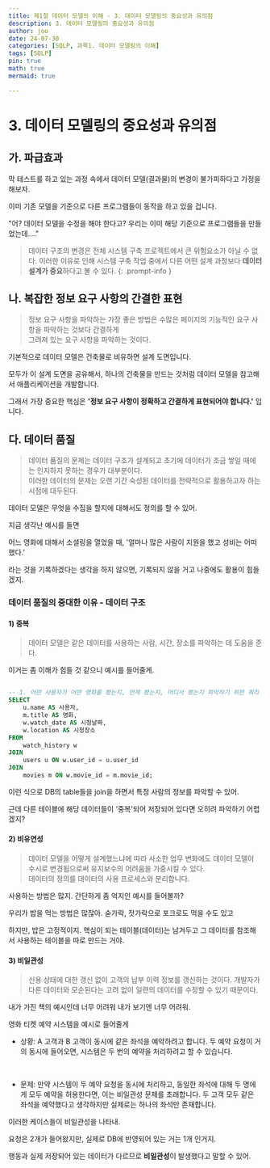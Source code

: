 ```yaml
---
title: 제1절 데이터 모델의 이해 - 3. 데이터 모델링의 중요성과 유의점
description: 3. 데이터 모델링의 중요성과 유의점
author: joo
date: 24-07-30
categories: [SQLP, 과목1. 데이터 모델링의 이해]
tags: [SQLP]
pin: true
math: true
mermaid: true

---
```


# 3. 데이터 모델링의 중요성과 유의점

## 가. 파급효과

막 테스트를 하고 있는 과정 속에서 데이터 모델(결과물)의 변경이 불가피하다고 가정을 해보자.

이미 기존 모델을 기준으로 다른 프로그램들이 동작을 하고 있을 겁니다.

"어? 데이터 모델을 수정을 해야 한다고? 우리는 이미 해당 기준으로 프로그램들을 만들었는데...."

> 데이터 구조의 변경은 전체 시스템 구축 프로젝트에서 큰 위험요소가 아닐 수 없다. 이러한 이유로 인해 시스템 구축 작업 중에서 다른 어떤 설계 과정보다 **데이터 설계가 중요**하다고 볼 수 있다.
{: .prompt-info }

## 나. 복잡한 정보 요구 사항의 간결한 표현

> 정보 요구 사항을 파악하는 가장 좋은 방법은 수많은 페이지의 기능적인 요구 사항을 파악하는 것보다 간결하게<br>
> 그려져 있는 요구 사항을 파악하는 것이다.

기본적으로 데이터 모델은 건축물로 비유하면 설계 도면입니다.

모두가 이 설계 도면을 공유해서, 하나의 건축물을 만드는 것처럼 데이터 모델을 참고해서 애플리케이션을 개발합니다.

그래서 가장 중요한 핵심은 **'정보 요구 사항이 정확하고 간결하게 표현되어야 합니다.'** 입니다.

## 다. 데이터 품질

> 데이터 품질의 문제는 데이터 구조가 설계되고 초기에 데이터가 조금 쌓일 때에는 인지하지 못하는 경우가 대부분이다.<br>
> 이러한 데이터의 문제는 오랜 기간 숙성된 데이터를 전략적으로 활용하고자 하는 시점에 대두된다.

데이터 모델은 무엇을 수집을 할지에 대해서도 정의를 할 수 있어.

지금 생각난 예시를 들면

어느 영화에 대해서 소셜링을 열었을 때, '얼마나 많은 사람이 지원을 했고 성비는 어떠했다.'

라는 것을 기록하겠다는 생각을 하지 않으면, 기록되지 않을 거고 나중에도 활용이 힘들겠지.

### 데이터 품질의 중대한 이유 - 데이터 구조

#### 1) 중복

> 데이터 모델은 같은 데이터를 사용하는 사람, 시간, 장소를 파악하는 데 도움을 준다.

이거는 좀 이해가 힘들 것 같으니 예시를 들어줄게.

```sql

-- 1. 어떤 사용자가 어떤 영화를 봤는지, 언제 봤는지, 어디서 봤는지 파악하기 위한 쿼리
SELECT 
    u.name AS 사용자,
    m.title AS 영화,
    w.watch_date AS 시청날짜,
    w.location AS 시청장소
FROM 
    watch_history w
JOIN 
    users u ON w.user_id = u.user_id
JOIN 
    movies m ON w.movie_id = m.movie_id;

```
이런 식으로 DB의 table들을 join을 하면서 특정 사람의 정보를 파악할 수 있어.

근데 다른 테이블에 해당 데이터들이 '중복'되어 저장되어 있다면 오히려 파악하기 어렵겠지?

#### 2) 비유연성

> 데이터 모델을 어떻게 설계했느냐에 따라 사소한 업무 변화에도 데이터 모델이 수시로 변경됨으로써 유지보수의 어려움을 가중시킬 수 있다.<br>
> 데이터의 정의를 데이터의 사용 프로세스와 분리합니다.

사용하는 방법은 많지. 간단하게 좀 억지인 예시를 들어볼까?

우리가 밥을 먹는 방법은 많잖아. 숟가락, 젓가락으로 포크로도 먹을 수도 있고

하지만, 밥은 고정적이지. 핵심이 되는 테이블(데이터)는 남겨두고 그 데이터를 참조해서 사용하는 테이블을 따로 만드는 거야.

#### 3) 비일관성

> 신용 상태에 대한 갱신 없이 고객의 납부 이력 정보를 갱신하는 것이다. 개발자가 다른 데이터와 모순된다는 고려 없이 일련의 데이터를 수정할 수 있기 때문이다.

내가 가진 책의 예시인데 너무 어려워 내가 보기엔 너무 어려워.

영화 티켓 예약 시스템을 예시로 들어줄게

- 상황: A 고객과 B 고객이 동시에 같은 좌석을 예약하려고 합니다. 두 예약 요청이 거의 동시에 들어오면, 시스템은 두 번의 예약을 처리하려고 할 수 있습니다.
<br>

- 문제: 만약 시스템이 두 예약 요청을 동시에 처리하고, 동일한 좌석에 대해 두 명에게 모두 예약을 허용한다면, 이는 비일관성 문제를 초래합니다. 두 고객 모두 같은 좌석을 예약했다고 생각하지만 실제로는 하나의 좌석만 존재합니다.

이러한 케이스들이 비일관성을 나타내.

요청은 2개가 들어왔지만, 실제로 DB에 반영되어 있는 거는 1개 인거지.

행동과 실제 저장되어 있는 데이터가 다르므로 **비일관성**이 발생했다고 말할 수 있어.